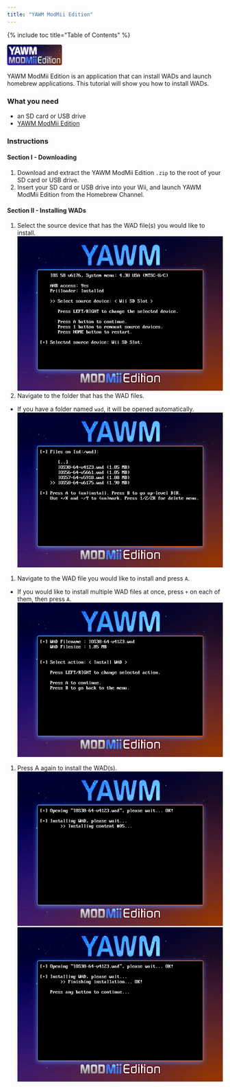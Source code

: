 ```yaml
---
title: "YAWM ModMii Edition"
---
```


{% include toc title="Table of Contents" %}

![yawmME icon](/images/yawmME/icon.png)

YAWM ModMii Edition is an application that can install WADs and launch homebrew applications.
This tutorial will show you how to install WADs.

### What you need
* an SD card or USB drive
* [YAWM ModMii Edition](https://oscwii.org/library/app/yawmme)

### Instructions

#### Section I - Downloading

1. Download and extract the YAWM ModMii Edition `.zip` to the root of your SD card or USB drive.
1. Insert your SD card or USB drive into your Wii, and launch YAWM ModMii Edition from the Homebrew Channel.

#### Section II - Installing WADs

1. Select the source device that has the WAD file(s) you would like to install.
![Selecting source device](/images/yawmME/source_device.png)
1. Navigate to the folder that has the WAD files.
  - If you have a folder named `wad`, it will be opened automatically.
![Selecting WAD file](/images/yawmME/file_selection.png)
1. Navigate to the WAD file you would like to install and press `A`.
  - If you would like to install multiple WAD files at once, press `+` on each of them, then press `A`.
![WAD options](/images/yawmME/install_wad.png)
1. Press A again to install the WAD(s).
![Installing WAD](/images/yawmME/installing_wad.png)
![Installing WAD OK](/images/yawmME/installing_wad_ok.png)
